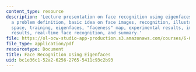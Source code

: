 ```yaml
---
content_type: resource
description: 'Lecture presentation on face recognition using eigenfaces. Topics include:
  a problem definition, basic idea on face images, recognition, illustration of face
  space, training, eigenfaces, "faceness" map, experimental results, image database
  results, real-time face recognition, and summary.'
file: https://ol-ocw-studio-app-production.s3.amazonaws.com/courses/6-881-representation-and-modeling-for-image-analysis-spring-2005/bc1e36c152a2625627655411c93c2b93_l02.pdf
file_type: application/pdf
resourcetype: Document
title: Face Recognition Using Eigenfaces
uid: bc1e36c1-52a2-6256-2765-5411c93c2b93
---
```

